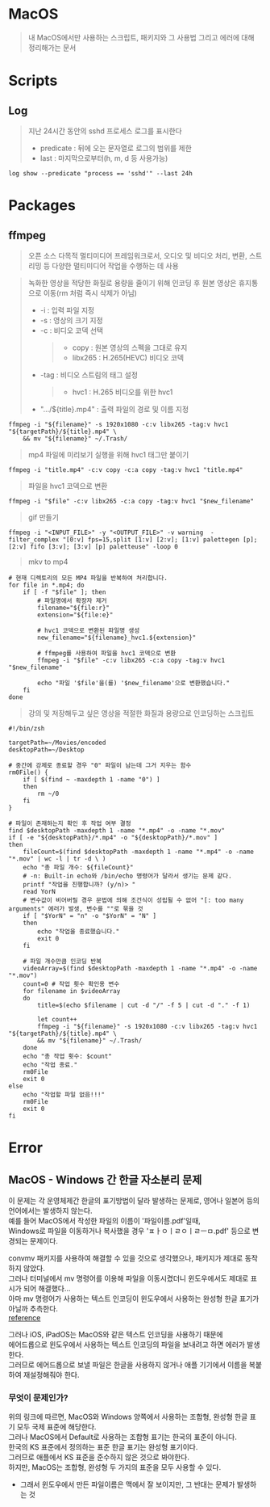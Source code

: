 # MacOS

> 내 MacOS에서만 사용하는 스크립트, 패키지와 그 사용법 그리고 에러에 대해 정리해가는 문서

# Scripts

## Log

> 지난 24시간 동안의 sshd 프로세스 로그를 표시한다
> - predicate : 뒤에 오는 문자열로 로그의 범위를 제한
> - last : 마지막으로부터(h, m, d 등 사용가능)

```
log show --predicate "process == 'sshd'" --last 24h
```

# Packages

## ffmpeg

> 오픈 소스 다목적 멀티미디어 프레임워크로서, 오디오 및 비디오 처리, 변환, 스트리밍 등 다양한 멀티미디어 작업을 수행하는 데 사용

> 녹화한 영상을 적당한 화질로 용량을 줄이기 위해 인코딩 후 원본 영상은 휴지통으로 이동(rm 처럼 즉시 삭제가 아님)
> - -i : 입력 파일 지정
> - -s : 영상의 크기 지정
> - -c : 비디오 코덱 선택
>   > - copy : 원본 영상의 스펙을 그대로 유지
>   > - libx265 : H.265(HEVC) 비디오 코덱
> - -tag : 비디오 스트림의 태그 설정 
>   > - hvc1 : H.265 비디오를 위한 hvc1 
> - ".../${title}.mp4" : 출력 파일의 경로 및 이름 지정

```
ffmpeg -i "${filename}" -s 1920x1080 -c:v libx265 -tag:v hvc1 "${targetPath}/${title}.mp4" \
    && mv "${filename}" ~/.Trash/
```

> mp4 파일에 미리보기 실행을 위해 hvc1 태그만 붙이기  

```
ffmpeg -i "title.mp4" -c:v copy -c:a copy -tag:v hvc1 "title.mp4"
```

> 파일을 hvc1 코덱으로 변환

```
ffmpeg -i "$file" -c:v libx265 -c:a copy -tag:v hvc1 "$new_filename"
```

> gif 만들기  

```
ffmpeg -i "<INPUT_FILE>" -y "<OUTPUT_FILE>" -v warning  -filter_complex "[0:v] fps=15,split [1:v] [2:v]; [1:v] palettegen [p]; [2:v] fifo [3:v]; [3:v] [p] paletteuse" -loop 0
```

> mkv to mp4

```
# 현재 디렉토리의 모든 MP4 파일을 반복하여 처리합니다.
for file in *.mp4; do
    if [ -f "$file" ]; then
        # 파일명에서 확장자 제거
        filename="${file:r}"
        extension="${file:e}"

        # hvc1 코덱으로 변환된 파일명 생성
        new_filename="${filename}_hvc1.${extension}"

        # ffmpeg를 사용하여 파일을 hvc1 코덱으로 변환
        ffmpeg -i "$file" -c:v libx265 -c:a copy -tag:v hvc1 "$new_filename"

        echo "파일 '$file'을(를) '$new_filename'으로 변환했습니다."
    fi
done
```

> 강의 및 저장해두고 싶은 영상을 적절한 화질과 용량으로 인코딩하는 스크립트

```
#!/bin/zsh

targetPath=~/Movies/encoded
desktopPath=~/Desktop

# 중간에 강제로 종료할 경우 "0" 파일이 남는데 그거 지우는 함수
rm0File() {
	if [ $(find ~ -maxdepth 1 -name "0") ]
	then
		rm ~/0
	fi
}

# 파일이 존재하는지 확인 후 작업 여부 결정
find $desktopPath -maxdepth 1 -name "*.mp4" -o -name "*.mov"
if [ -e "${desktopPath}/*.mp4" -o "${desktopPath}/*.mov" ]
then
	fileCount=$(find $desktopPath -maxdepth 1 -name "*.mp4" -o -name "*.mov" | wc -l | tr -d \ )
	echo "총 파일 개수: ${fileCount}"
	# -n: Built-in echo와 /bin/echo 명령어가 달라서 생기는 문제 같다.
	printf "작업을 진행합니까? (y/n)> "
	read YorN 
	# 변수값이 비어버릴 경우 문법에 의해 조건식이 성립될 수 없어 "[: too many arguments" 에러가 발생, 변수를 ""로 묶을 것
	if [ "$YorN" = "n" -o "$YorN" = "N" ]
	then
		echo "작업을 종료했습니다."
		exit 0
	fi

	# 파일 개수만큼 인코딩 반복
	videoArray=$(find $desktopPath -maxdepth 1 -name "*.mp4" -o -name "*.mov")
	count=0 # 작업 횟수 확인용 변수
	for filename in $videoArray
	do
		title=$(echo $filename | cut -d "/" -f 5 | cut -d "." -f 1)
		
		let count++
		ffmpeg -i "${filename}" -s 1920x1080 -c:v libx265 -tag:v hvc1 "${targetPath}/${title}.mp4" \
		&& mv "${filename}" ~/.Trash/
	done
	echo "총 작업 횟수: $count"
	echo "작업 종료."
	rm0File
	exit 0
else
	echo "작업할 파일 없음!!!"
	rm0File
	exit 0
fi
```

# Error

## MacOS - Windows 간 한글 자소분리 문제

이 문제는 각 운영체제간 한글의 표기방법이 달라 발생하는 문제로, 영어나 일본어 등의 언어에서는 발생하지 않는다.  
예를 들어 MacOS에서 작성한 파일의 이름이 '파일이름.pdf'일때,  
Windows로 파일을 이동하거나 복사했을 경우 'ㅍㅏㅇㅣㄹㅇㅣㄹㅡㅁ.pdf' 등으로 변경되는 문제이다.  
  
convmv 패키지를 사용하여 해결할 수 있을 것으로 생각했으나, 패키지가 제대로 동작하지 않았다.   
그러나 터미널에서 mv 명령어를 이용해 파일을 이동시켰더니 윈도우에서도 제대로 표시가 되어 해결했다...  
아마 mv 명령어가 사용하는 텍스트 인코딩이 윈도우에서 사용하는 완성형 한글 표기가 아닐까 추측한다.  
[reference](https://www.kollhong.com/79-2/)

그러나 iOS, iPadOS는 MacOS와 같은 텍스트 인코딩을 사용하기 때문에  
에어드롭으로 윈도우에서 사용하는 텍스트 인코딩의 파일을 보내려고 하면 에러가 발생한다.  
그러므로 에어드롭으로 보낼 파일은 한글을 사용하지 않거나 애플 기기에서 이름을 복붙하여 재설정해줘야 한다.  

### 무엇이 문제인가?

위의 링크에 따르면, MacOS와 Windows 양쪽에서 사용하는 조합형, 완성형 한글 표기 모두 국제 표준에 해당한다.  
그러나 MacOS에서 Default로 사용하는 조합형 표기는 한국의 표준이 아니다.  
한국의 KS 표준에서 정의하는 표준 한글 표기는 완성형 표기이다.  
그러므로 애플에서 KS 표준을 준수하지 않은 것으로 봐야한다.  
하지만, MacOS는 조합형, 완성형 두 가지의 표준을 모두 사용할 수 있다.  
- 그래서 윈도우에서 만든 파일이름은 맥에서 잘 보이지만, 그 반대는 문제가 발생하는 것